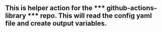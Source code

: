 ## This is helper action for the *** github-actions-library *** repo. This will read the config yaml file and create output variables.